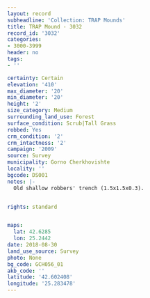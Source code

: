 ```yaml
---
layout: record
subheadline: 'Collection: TRAP Mounds'
title: TRAP Mound - 3032
record_id: '3032'
categories:
- 3000-3999
header: no
tags:
- ''

certainty: Certain
elevation: '410'
max_diameter: '20'
min_diameter: '20'
height: '2'
size_category: Medium
surrounding_land_use: Forest
surface_condition: Scrub|Tall Grass
robbed: Yes
crm_condition: '2'
crm_intactness: '2'
campaign: '2009'
source: Survey
municipality: Gorno Cherkhovishte
locality: ''
bgcode: DS001
notes: |-
  Old shallow robbers' trench (1.5x1.5x0.3).


rights: standard


maps:
  lat: 42.6285
  lon: 25.2442
date: 2018-08-30
land_use_source: Survey
photo: None
bg_code: GCH056_01
akb_code: ''
latitude: '42.602408'
longitude: '25.283478'
---
```

